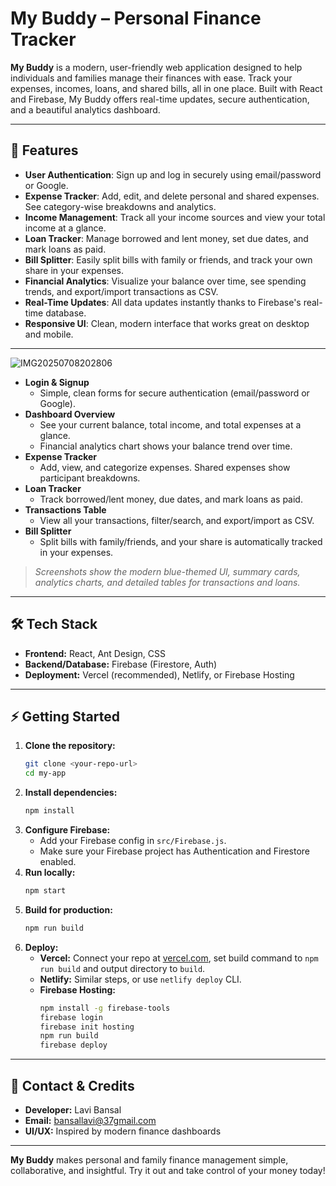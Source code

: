 # My Buddy – Personal Finance Tracker

**My Buddy** is a modern, user-friendly web application designed to help individuals and families manage their finances with ease. Track your expenses, incomes, loans, and shared bills, all in one place. Built with React and Firebase, My Buddy offers real-time updates, secure authentication, and a beautiful analytics dashboard.

---

## 🚀 Features

- **User Authentication**: Sign up and log in securely using email/password or Google.
- **Expense Tracker**: Add, edit, and delete personal and shared expenses. See category-wise breakdowns and analytics.
- **Income Management**: Track all your income sources and view your total income at a glance.
- **Loan Tracker**: Manage borrowed and lent money, set due dates, and mark loans as paid.
- **Bill Splitter**: Easily split bills with family or friends, and track your own share in your expenses.
- **Financial Analytics**: Visualize your balance over time, see spending trends, and export/import transactions as CSV.
- **Real-Time Updates**: All data updates instantly thanks to Firebase's real-time database.
- **Responsive UI**: Clean, modern interface that works great on desktop and mobile.

---

![IMG20250708202806](https://github.com/user-attachments/assets/93de479b-c703-4c61-b4d9-78795f46328f)


- **Login & Signup**
  - Simple, clean forms for secure authentication (email/password or Google).
- **Dashboard Overview**
  - See your current balance, total income, and total expenses at a glance.
  - Financial analytics chart shows your balance trend over time.
- **Expense Tracker**
  - Add, view, and categorize expenses. Shared expenses show participant breakdowns.
- **Loan Tracker**
  - Track borrowed/lent money, due dates, and mark loans as paid.
- **Transactions Table**
  - View all your transactions, filter/search, and export/import as CSV.
- **Bill Splitter**
  - Split bills with family/friends, and your share is automatically tracked in your expenses.

> _Screenshots show the modern blue-themed UI, summary cards, analytics charts, and detailed tables for transactions and loans._

---

## 🛠️ Tech Stack
- **Frontend:** React, Ant Design, CSS
- **Backend/Database:** Firebase (Firestore, Auth)
- **Deployment:** Vercel (recommended), Netlify, or Firebase Hosting

---

## ⚡ Getting Started

1. **Clone the repository:**
   ```bash
   git clone <your-repo-url>
   cd my-app
   ```
2. **Install dependencies:**
   ```bash
   npm install
   ```
3. **Configure Firebase:**
   - Add your Firebase config in `src/Firebase.js`.
   - Make sure your Firebase project has Authentication and Firestore enabled.
4. **Run locally:**
   ```bash
   npm start
   ```
5. **Build for production:**
   ```bash
   npm run build
   ```
6. **Deploy:**
   - **Vercel:** Connect your repo at [vercel.com](https://vercel.com/), set build command to `npm run build` and output directory to `build`.
   - **Netlify:** Similar steps, or use `netlify deploy` CLI.
   - **Firebase Hosting:**
     ```bash
     npm install -g firebase-tools
     firebase login
     firebase init hosting
     npm run build
     firebase deploy
     ```

---

## 📧 Contact & Credits
- **Developer:** Lavi Bansal
- **Email:** bansallavi@37gmail.com
- **UI/UX:** Inspired by modern finance dashboards

---

**My Buddy** makes personal and family finance management simple, collaborative, and insightful. Try it out and take control of your money today!
